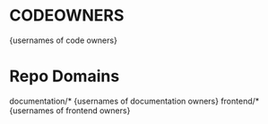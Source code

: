 # CODEOWNERS
<!--#TODO Who are the points of contact in your project who are responsible/accountable for the project? This can often be an engineering or design manager or leader, who may or may not be the primary maintainers of the project. List them by GitHub Username-->

{usernames of code owners}

# Repo Domains
<!--#TODO List out the various domains of the project or teams of owners for that domain (e.g. Frontend, Backend, Documentation)-->

documentation/* {usernames of documentation owners}
frontend/* {usernames of frontend owners}
